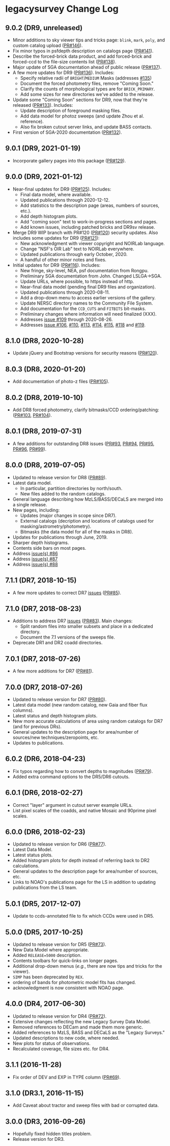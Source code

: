# legacysurvey Change Log

## 9.0.2 (DR9, unreleased)

- Minor additions to sky viewer tips and tricks page: ``blink``, ``mark``, ``poly``, and custom catalog upload
  ([PR#146](https://github.com/legacysurvey/legacysurvey/pull/146)).
- Fix minor typos in psfdepth description on catalogs page
  ([PR#141](https://github.com/legacysurvey/legacysurvey/pull/141)).
- Describe the forced-brick data product, and add forced-brick and forced-ccd to the file-size contents list
  ([PR#138](https://github.com/legacysurvey/legacysurvey/pull/138)).
- Major update of SGA documentation ahead of public release
  ([PR#137](https://github.com/legacysurvey/legacysurvey/pull/137)).  
- A few more updates for DR9
  ([PR#136](https://github.com/legacysurvey/legacysurvey/pull/136)). Includes:
    - Specify relative radii of ``BRIGHT``/``MEDIUM`` Masks (addresses [#135](https://github.com/legacysurvey/legacysurvey/issues/135))
    - Document the forced photometry files, remove "Coming Soon."
    - Clarify the counts of morphological types are for ``BRICK_PRIMARY``.
    - Add some sizes for new directories we've added to the release.
- Update some "Coming Soon" sections for DR9, now that they're released
  ([PR#133](https://github.com/legacysurvey/legacysurvey/pull/133)). Includes:
    - Update description of foreground masking files.
    - Add data model for photoz sweeps (and update Zhou et al. reference).
    - Also fix broken cutout server links, and update BASS contacts.
- First version of SGA-2020 documentation
  ([PR#132](https://github.com/legacysurvey/legacysurvey/pull/132)).

## 9.0.1 (DR9, 2021-01-19)

- Incorporate gallery pages into this package
  ([PR#129](https://github.com/legacysurvey/legacysurvey/pull/129)).

## 9.0.0 (DR9, 2021-01-12)

- Near-final updates for DR9
  ([PR#125](https://github.com/legacysurvey/legacysurvey/pull/125)). Includes:
    - Final data model, where available.
    - Updated publications through 2020-12-12.
    - Add statistics to the description page (areas, numbers of sources, etc.).
    - Add depth histogram plots.
    - Add "coming soon" text to work-in-progress sections and pages.
    - Add known issues, including patched bricks and DR9sv release.
- Merge DR9 WIP branch with PR#120
  ([PR#120](https://github.com/legacysurvey/legacysurvey/pull/120))
  security updates. Also includes some updates for DR9
  ([PR#121](https://github.com/legacysurvey/legacysurvey/pull/121)):
    - New acknowledgment with viewer copyright and NOIRLab language.
    - Change "NSF's OIR Lab" text to NOIRLab everywhere.
    - Updated publications through early October, 2020.
    - A handful of other minor notes and fixes.
- Initial updates for DR9 ([PR#116](https://github.com/legacysurvey/legacysurvey/pull/116)).
  Includes:
    - New fringe, sky-level, NEA, psf documentation from Rongpu.
    - Preliminary SGA documentation from John. Changed LSLGA->SGA.
    - Update URLs, where possible, to https instead of http.
    - Near-final data model (pending final DR9 files and organization).
    - Updated publications through 2020-08-11.
    - Add a drop-down menu to access earlier versions of the gallery.
    - Update NERSC directory names to the Community File System.
    - Add documentation for the ``CCD_CUTS`` and ``FITBITS`` bit-masks.
    - Preliminary changes where information will need finalized (XXX).
    - Addresses [issue #109](https://github.com/legacysurvey/legacysurvey/issues/109)
      through 2020-08-26.
    - Addresses [issue #106](https://github.com/legacysurvey/legacysurvey/issues/106),
      [#110](https://github.com/legacysurvey/legacysurvey/issues/110),
      [#113](https://github.com/legacysurvey/legacysurvey/issues/113),
      [#114](https://github.com/legacysurvey/legacysurvey/issues/114),
      [#115](https://github.com/legacysurvey/legacysurvey/issues/115),
      [#118](https://github.com/legacysurvey/legacysurvey/issues/118) and
      [#119](https://github.com/legacysurvey/legacysurvey/issues/119).

## 8.1.0 (DR8, 2020-10-28)

- Update jQuery and Bootstrap versions for security reasons
  ([PR#120](https://github.com/legacysurvey/legacysurvey/pull/120)).

## 8.0.3 (DR8, 2020-01-20)

- Add documentation of photo-z files
  ([PR#105](https://github.com/legacysurvey/legacysurvey/pull/105)).

## 8.0.2 (DR8, 2019-10-10)

- Add DR8 forced photometry, clarify bitmasks/CCD ordering/patching:
  ([PR#103](https://github.com/legacysurvey/legacysurvey/pull/103),
  [PR#104](https://github.com/legacysurvey/legacysurvey/pull/104)).

## 8.0.1 (DR8, 2019-07-31)

- A few additions for outstanding DR8 issues
  ([PR#93](https://github.com/legacysurvey/legacysurvey/pull/93),
  [PR#94](https://github.com/legacysurvey/legacysurvey/pull/94),
  [PR#95](https://github.com/legacysurvey/legacysurvey/pull/95),
  [PR#96](https://github.com/legacysurvey/legacysurvey/pull/96),
  [PR#99](https://github.com/legacysurvey/legacysurvey/pull/99)).

## 8.0.0 (DR8, 2019-07-05)

- Updated to release version for DR8 ([PR#89](https://github.com/legacysurvey/legacysurvey/pull/89)).
- Latest data model.
    - In particular, partition directories by north/south.
    - New files added to the random catalogs.
- General language describing how MzLS/BASS/DECaLS are merged into a single release.
- New pages, including:
    - Updates (major changes in scope since DR7).
    - External catalogs (decription and locations of catalogs used for masking/astrometry/photometry).
    - Bitmasks (the data model for all of the masks in DR8).
- Updates for publications through June, 2019.
- Sharper depth histograms.
- Contents side bars on most pages.
- Address [issue(s) #86](https://github.com/legacysurvey/legacysurvey/issues/86)
- Address [issue(s) #87](https://github.com/legacysurvey/legacysurvey/issues/87)
- Address [issue(s) #88](https://github.com/legacysurvey/legacysurvey/issues/88)

## 7.1.1 (DR7, 2018-10-15)

- A few more updates to correct DR7 [issues](https://github.com/legacysurvey/legacysurvey/issues/84) ([PR#85](https://github.com/legacysurvey/legacysurvey/pull/85)).

## 7.1.0 (DR7, 2018-08-23)

- Additions to address DR7 [issues](https://github.com/legacysurvey/legacysurvey/issues/82) ([PR#83](https://github.com/legacysurvey/legacysurvey/pull/83)). Main changes:
    - Split random files into smaller subsets and place in a dedicated directory.
    - Document the 7.1 versions of the sweeps file.
- Deprecate DR1 and DR2 coadd directories.

## 7.0.1 (DR7, 2018-07-26)

- A few more additions for DR7 ([PR#81](https://github.com/legacysurvey/legacysurvey/pull/81)).

## 7.0.0 (DR7, 2018-07-26)

- Updated to release version for DR7 ([PR#80](https://github.com/legacysurvey/legacysurvey/pull/80)).
- Latest data model (new random catalog, new Gaia and fiber flux columns).
- Latest status and depth histogram plots.
- New more accurate calculations of area using random catalogs for DR7 (and for previous DRs).
- General updates to the description page for area/number of sources/new techniques/zeropoints, etc.
- Updates to publications.

## 6.0.2 (DR6, 2018-04-23)

- Fix typos regarding how to convert depths to magnitudes ([PR#79](https://github.com/legacysurvey/legacysurvey/pull/79)).
- Added extra command options to the DR5/DR6 cutouts.

## 6.0.1 (DR6, 2018-02-27)

- Correct "layer" argument in cutout server example URLs.
- List pixel scales of the coadds, and native Mosaic and 90prime pixel scales.

## 6.0.0 (DR6, 2018-02-23)

- Updated to release version for DR6 ([PR#77](https://github.com/legacysurvey/legacysurvey/pull/77)).
- Latest Data Model.
- Latest status plots.
- Added histogram plots for depth instead of referring back to DR2 calculations.
- General updates to the description page for area/number of sources, etc.
- Links to NOAO's publications page for the LS in addition to updating publications from the LS team.

## 5.0.1 (DR5, 2017-12-07)

- Update to ccds-annotated file to fix which CCDs were used in DR5.

## 5.0.0 (DR5, 2017-10-25)

- Updated to release version for DR5 ([PR#73](https://github.com/legacysurvey/legacysurvey/pull/73)).
- New Data Model where appropriate.
- Added `RELEASE=5000` description.
- Contents toolbars for quick-links on longer pages.
- Additional drop-down menus (*e.g.*, there are now tips and tricks for the viewer).
- `SIMP` has been deprecated by `REX`.
- ordering of bands for photometric model fits has changed.
- acknowledgment is now consistent with NOAO page.

## 4.0.0 (DR4, 2017-06-30)

- Updated to release version for DR4 ([PR#72](https://github.com/legacysurvey/legacysurvey/pull/72)).
- Extensive changes reflecting the new Legacy Survey Data Model.
- Removed references to DECam and made them more generic.
- Added references to MzLS, BASS and DECaLS as the "Legacy Surveys."
- Updated descriptions to new code, where needed.
- New plots for status of observations.
- Recalculated coverage, file sizes etc. for DR4.

## 3.1.1 (2016-11-28)

- Fix order of DEV and EXP in TYPE column ([PR#69](https://github.com/legacysurvey/legacysurvey/pull/69)).

## 3.1.0 (DR3.1, 2016-11-15)

- Add Caveat about tractor and sweep files with bad or corrupted data.

## 3.0.0 (DR3, 2016-09-26)

- Hopefully fixed hidden titles problem.
- Release version for DR3.

